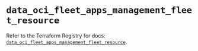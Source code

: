 # `data_oci_fleet_apps_management_fleet_resource`

Refer to the Terraform Registry for docs: [`data_oci_fleet_apps_management_fleet_resource`](https://registry.terraform.io/providers/oracle/oci/6.18.0/docs/data-sources/fleet_apps_management_fleet_resource).
